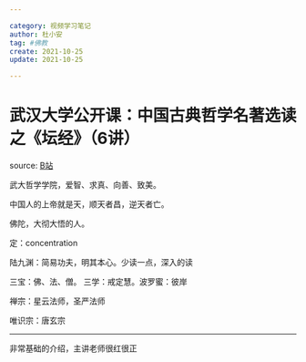 ```yaml
---

category: 视频学习笔记
author: 杜小安
tag: #佛教 
create: 2021-10-25
update: 2021-10-25

---
```


# 武汉大学公开课：中国古典哲学名著选读之《坛经》（6讲）

source: [B站](https://www.bilibili.com/video/BV17J41127W5)

武大哲学学院，爱智、求真、向善、致美。

中国人的上帝就是天，顺天者昌，逆天者亡。

佛陀，大彻大悟的人。

定：concentration

陆九渊：简易功夫，明其本心。少读一点，深入的读

三宝：佛、法、僧。 三学：戒定慧。波罗蜜：彼岸

禅宗：星云法师，圣严法师

唯识宗：唐玄宗


---

非常基础的介绍，主讲老师很红很正
